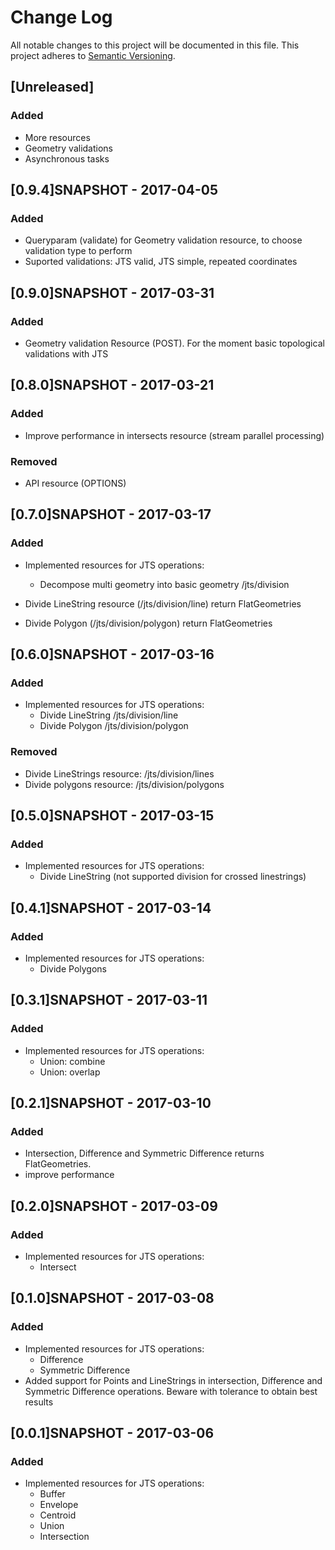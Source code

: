# Change Log
All notable changes to this project will be documented in this file.
This project adheres to [Semantic Versioning](http://semver.org/).


## [Unreleased]
### Added
- More resources
- Geometry validations
- Asynchronous tasks

## [0.9.4]SNAPSHOT - 2017-04-05

### Added
- Queryparam (validate) for Geometry validation resource, to choose validation type to perform
- Suported validations: JTS valid, JTS simple, repeated coordinates

## [0.9.0]SNAPSHOT - 2017-03-31

### Added
- Geometry validation Resource (POST). For the moment basic topological validations with JTS

## [0.8.0]SNAPSHOT - 2017-03-21

### Added
- Improve performance in intersects resource (stream parallel processing)
	

### Removed
- API resource (OPTIONS)

## [0.7.0]SNAPSHOT - 2017-03-17

### Added
- Implemented resources for JTS operations:
	- Decompose multi geometry into basic geometry /jts/division

- Divide LineString resource (/jts/division/line) return FlatGeometries
- Divide Polygon (/jts/division/polygon) return FlatGeometries
	
	
## [0.6.0]SNAPSHOT - 2017-03-16

### Added
- Implemented resources for JTS operations:
	- Divide LineString /jts/division/line
	- Divide Polygon /jts/division/polygon

### Removed
- Divide LineStrings resource: /jts/division/lines
- Divide polygons resource: /jts/division/polygons

## [0.5.0]SNAPSHOT - 2017-03-15

### Added
- Implemented resources for JTS operations:
	- Divide LineString (not supported division for crossed linestrings)
	
## [0.4.1]SNAPSHOT - 2017-03-14

### Added
- Implemented resources for JTS operations:
	- Divide Polygons

## [0.3.1]SNAPSHOT - 2017-03-11

### Added
- Implemented resources for JTS operations:
	- Union: combine
	- Union: overlap


## [0.2.1]SNAPSHOT - 2017-03-10

### Added
- Intersection, Difference and Symmetric Difference returns FlatGeometries.
- improve performance

## [0.2.0]SNAPSHOT - 2017-03-09

### Added
- Implemented resources for JTS operations:
	- Intersect

## [0.1.0]SNAPSHOT - 2017-03-08

### Added
- Implemented resources for JTS operations:
	- Difference
	- Symmetric Difference 
- Added support for Points and LineStrings in intersection, Difference and Symmetric Difference operations. Beware with tolerance to obtain best results

## [0.0.1]SNAPSHOT - 2017-03-06

### Added
- Implemented resources for JTS operations: 
  - Buffer 
  - Envelope 
  - Centroid 
  - Union 
  - Intersection
